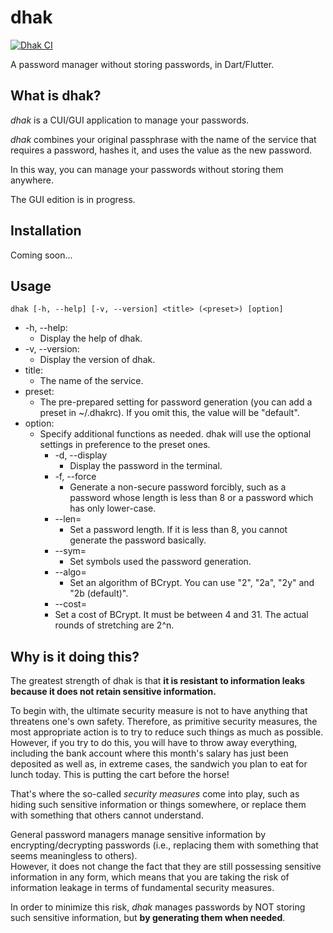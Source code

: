 # dhak

[![Dhak CI](https://github.com/ippee/dhak/actions/workflows/main.yml/badge.svg)](https://github.com/ippee/dhak/actions/workflows/main.yml)

A password manager without storing passwords, in Dart/Flutter.

## What is dhak?

_dhak_ is a CUI/GUI application to manage your passwords.

_dhak_ combines your original passphrase with the name of the service that requires a password, hashes it, and uses the value as the new password.

In this way, you can manage your passwords without storing them anywhere.

The GUI edition is in progress.

## Installation

Coming soon...

## Usage

```
dhak [-h, --help] [-v, --version] <title> (<preset>) [option]
```

- -h, --help:
    - Display the help of dhak.
- -v, --version:
    - Display the version of dhak.
- title:
    - The name of the service.
- preset:
    - The pre-prepared setting for password generation (you can add a preset in ~/.dhakrc). If you omit this, the value will be "default".
- option:
    - Specify additional functions as needed. dhak will use the optional settings in preference to the preset ones.
        - -d, --display
            - Display the password in the terminal.
        - -f, --force
            - Generate a non-secure password forcibly, such as a password whose length is less than 8 or a password which has only lower-case.
        - --len=
            - Set a password length. If it is less than 8, you cannot generate the password basically.
        - --sym=
            - Set symbols used the password generation.
        - --algo=
            - Set an algorithm of BCrypt. You can use "2", "2a", "2y" and "2b (default)".
        - --cost=
        - Set a cost of BCrypt. It must be between 4 and 31. The actual rounds of stretching are 2^n.

## Why is it doing this?

The greatest strength of dhak is that **it is resistant to information leaks because it does not retain sensitive information.**

To begin with, the ultimate security measure is not to have anything that threatens one's own safety. Therefore, as primitive security measures, the most appropriate action is to try to reduce such things as much as possible.
However, if you try to do this, you will have to throw away everything, including the bank account where this month's salary has just been deposited as well as, in extreme cases, the sandwich you plan to eat for lunch today. This is putting the cart before the horse!

That's where the so-called _security measures_ come into play, such as hiding such sensitive information or things somewhere, or replace them with something that others cannot understand.

General password managers manage sensitive information by encrypting/decrypting passwords (i.e., replacing them with something that seems meaningless to others).  
However, it does not change the fact that they are still possessing sensitive information in any form, which means that you are taking the risk of information leakage in terms of fundamental security measures.

In order to minimize this risk, _dhak_ manages passwords by NOT storing such sensitive information, but **by generating them when needed**.
